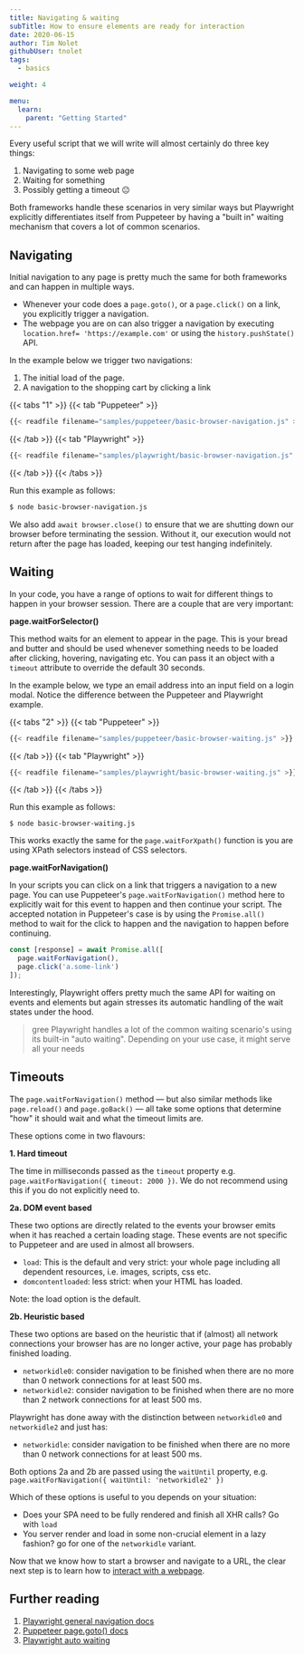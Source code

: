 ```yaml
---
title: Navigating & waiting
subTitle: How to ensure elements are ready for interaction
date: 2020-06-15
author: Tim Nolet
githubUser: tnolet
tags:
  - basics

weight: 4

menu:
  learn:
    parent: "Getting Started"
---
```


Every useful script that we will write will almost certainly do three key things:
1. Navigating to some web page
2. Waiting for something
3. Possibly getting a timeout 😐

Both frameworks handle these scenarios in very similar ways but Playwright explicitly differentiates itself from Puppeteer
by having a "built in" waiting mechanism that covers a lot of common scenarios.

<!-- more -->

## Navigating

Initial navigation to any page is pretty much the same for both frameworks and can happen in multiple ways.

- Whenever your code does a `page.goto()`, or a `page.click()` on a link, you explicitly trigger a navigation.
- The webpage you are on can also trigger a navigation by executing `location.href= 'https://example.com'` or using the
`history.pushState()` API.

In the example below we trigger two navigations:

1. The initial load of the page.
2. A navigation to the shopping cart by clicking a link

<!-- more -->

{{< tabs "1" >}}
{{< tab "Puppeteer" >}}
```js
{{< readfile filename="samples/puppeteer/basic-browser-navigation.js" >}}
```
{{< /tab >}}
{{< tab "Playwright" >}}
```js
{{< readfile filename="samples/playwright/basic-browser-navigation.js" >}}
```
{{< /tab >}}
{{< /tabs >}}

Run this example as follows:
```sh
$ node basic-browser-navigation.js
```


We also add `await browser.close()` to ensure that we are shutting down our browser before terminating the session.
Without it, our execution would not return after the page has loaded, keeping our test hanging indefinitely.

## Waiting

In your code, you have a range of options to wait for different things to happen in your browser session. There are a couple
that are very important:

**page.waitForSelector()**

This method waits for an element to appear in the page. This is your bread and butter and should be used whenever something
needs to be loaded after clicking, hovering, navigating etc. You can pass it an object with a `timeout` attribute
to override the default 30 seconds.

In the example below, we type an email address into an input field on a login modal. Notice the difference between
the Puppeteer and Playwright example.

{{< tabs "2" >}}
{{< tab "Puppeteer" >}}
```js
{{< readfile filename="samples/puppeteer/basic-browser-waiting.js" >}}
```
{{< /tab >}}
{{< tab "Playwright" >}}
```js
{{< readfile filename="samples/playwright/basic-browser-waiting.js" >}}
```
{{< /tab >}}
{{< /tabs >}}

Run this example as follows:

```shell script
$ node basic-browser-waiting.js
```


This works exactly the same for the `page.waitForXpath()` function is you are using XPath selectors instead of CSS selectors.

**page.waitForNavigation()**

In your scripts you can click on a link that triggers a navigation to a new page. You can use Puppeteer's `page.waitForNavigation()`
method here to explicitly wait for this event to happen and then continue your script. The accepted notation in Puppeteer's
case is by using the `Promise.all()` method to wait for the click to happen and the navigation to happen before continuing.

```js
const [response] = await Promise.all([
  page.waitForNavigation(),
  page.click('a.some-link')
]);
```

Interestingly, Playwright offers pretty much the same API for waiting on events and elements but again stresses its automatic handling
of the wait states under the hood.

> gree Playwright handles a lot of the common waiting scenario's using its built-in "auto waiting". Depending on your use case, it might serve all your needs


## Timeouts

The `page.waitForNavigation()` method — but also similar methods like `page.reload()` and `page.goBack()` — all take some
options that determine "how" it should wait and what the timeout limits are.

These options come in two flavours:

**1. Hard timeout**

The time in milliseconds passed as the `timeout` property e.g.
`page.waitForNavigation({ timeout: 2000 })`. We do not recommend
using this if you do not explicitly need to.

**2a. DOM event based**

These two options are directly related to the events your browser emits when it has reached a certain loading stage.
These events are not specific to Puppeteer and are used in almost all browsers.

- `load`: This is the default and very strict: your whole page including all dependent resources, i.e. images, scripts, css etc.
- `domcontentloaded`: less strict: when your HTML has loaded.

Note: the load option is the default.

**2b. Heuristic based**

These two options are based on the heuristic that if (almost) all network connections your browser has are no longer active,
your page has probably finished loading.

- `networkidle0`: consider navigation to be finished when there are no more than 0 network connections for at least 500 ms.
- `networkidle2`: consider navigation to be finished when there are no more than 2 network connections for at least 500 ms.

Playwright has done away with the distinction between `networkidle0` and `networkidle2` and just has:

- `networkidle`: consider navigation to be finished when there are no more than 0 network connections for at least 500 ms.

Both options 2a and 2b are passed using the `waitUntil` property, e.g. `page.waitForNavigation({ waitUntil: 'networkidle2' })`

Which of these options is useful to you depends on your situation:

- Does your SPA need to be fully rendered and finish all XHR calls? Go with `load`
- You server render and load in some non-crucial element in a lazy fashion? go for one of the `networkidle` variant.


Now that we know how to start a browser and navigate to a URL, the clear next step is to learn how to [interact with a webpage](basics-clicking-typing/).

## Further reading
1. [Playwright general navigation docs](https://playwright.dev/#version=v1.3.0&path=docs%2Floading.md&q=)
2. [Puppeteer page.goto() docs](https://pptr.dev/#?product=Puppeteer&version=v5.2.1&show=api-pagegotourl-options)
3. [Playwright auto waiting](https://playwright.dev/#version=v1.3.0&path=docs%2Fcore-concepts.md&q=auto-waiting)
